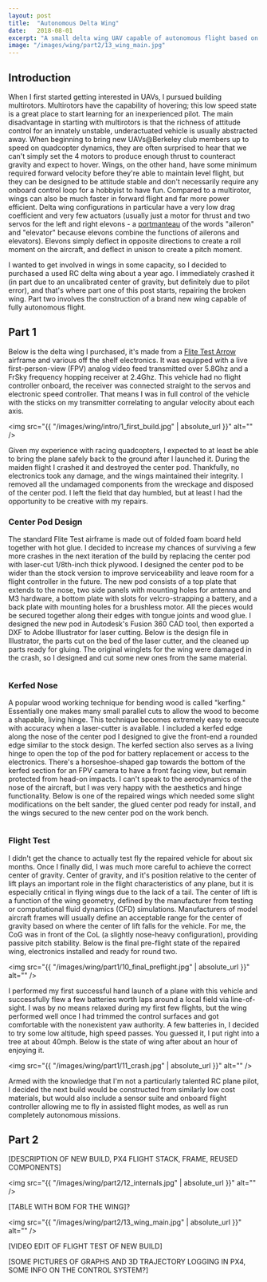 ```yaml
---
layout: post
title:  "Autonomous Delta Wing"
date:   2018-08-01
excerpt: "A small delta wing UAV capable of autonomous flight based on the PX4 flight stack."
image: "/images/wing/part2/13_wing_main.jpg"
---
```


## Introduction

When I first started getting interested in UAVs, I pursued building multirotors. Multirotors have the capability of hovering; this low speed state is a great place to start learning for an inexperienced pilot. The main disadvantage in starting with multirotors is that the richness of attitude control for an innately unstable, underactuated vehicle is usually abstracted away. When beginning to bring new UAVs@Berkeley club members up to speed on quadcopter dynamics, they are often surprised to hear that we can't simply set the 4 motors to produce enough thrust to counteract gravity and expect to hover. Wings, on the other hand, have some minimum required forward velocity before they're able to maintain level flight, but they can be designed to be attitude stable and don't necessarily require any onboard control loop for a hobbyist to have fun. Compared to a multirotor, wings can also be much faster in forward flight and far more power efficient. Delta wing configurations in particular have a very low drag coefficient and very few actuators (usually just a motor for thrust and two servos for the left and right elevons - a [portmanteau](https://en.wikipedia.org/wiki/Portmanteau) of the words "aileron" and "elevator" because elevons combine the functions of ailerons and elevators). Elevons simply deflect in opposite directions to create a roll moment on the aircraft, and deflect in unison to create a pitch moment.

I wanted to get involved in wings in some capacity, so I decided to purchased a used RC delta wing about a year ago. I immediately crashed it (in part due to an uncalibrated center of gravity, but definitely due to pilot error), and that's where part one of this post starts, repairing the broken wing. Part two involves the construction of a brand new wing capable of fully autonomous flight.

## Part 1

Below is the delta wing I purchased, it's made from a [Flite Test Arrow](https://www.flitetest.com/articles/ft-mighty-mini-arrow-build) airframe and various off the shelf electronics. It was equipped with a live first-person-view (FPV) analog video feed transmitted over 5.8Ghz and a FrSky frequency hopping receiver at 2.4Ghz. This vehicle had no flight controller onboard, the receiver was connected straight to the servos and electronic speed controller. That means I was in full control of the vehicle with the sticks on my transmitter correlating to angular velocity about each axis. 

<span class="image main"><img src="{{ "/images/wing/intro/1_first_build.jpg" | absolute_url }}" alt="" /></span>

Given my experience with racing quadcopters, I expected to at least be able to bring the plane safely back to the ground after I launched it. During the maiden flight I crashed it and destroyed the center pod. Thankfully, no electronics took any damage, and the wings maintained their integrity. I removed all the undamaged components from the wreckage and disposed of the center pod. I left the field that day humbled, but at least I had the opportunity to be creative with my repairs.

### Center Pod Design

The standard Flite Test airframe is made out of folded foam board held together with hot glue. I decided to increase my chances of surviving a few more crashes in the next iteration of the build by replacing the center pod with laser-cut 1/8th-inch thick plywood. I designed the center pod to be wider than the stock version to improve serviceability and leave room for a flight controller in the future. The new pod consists of a top plate that extends to the nose, two side panels with mounting holes for antenna and M3 hardware, a bottom plate with slots for velcro-strapping a battery, and a back plate with mounting holes for a brushless motor. All the pieces would be secured together along their edges with tongue joints and wood glue. I designed the new pod in Autodesk's Fusion 360 CAD tool, then exported a DXF to Adobe Illustrator for laser cutting. Below is the design file in Illustrator, the parts cut on the bed of the laser cutter, and the cleaned up parts ready for gluing. The original winglets for the wing were damaged in the crash, so I designed and cut some new ones from the same material.

<div class="box alt">
	<div class="row 50% uniform">
		<div class="4u">
			<span class="image fit"><img src="{{ "/images/wing/part1/2_illustrator.png" | absolute_url }}" alt="" /></span>
		</div>
		<div class="4u">
			<span class="image fit"><img src="{{ "/images/wing/part1/3_laser.jpg" | absolute_url }}" alt="" /></span>
		</div>
		<div class="4u$">
			<span class="image fit"><img src="{{ "/images/wing/part1/4_components.jpg" | absolute_url }}" alt="" /></span>
		</div>
	</div>
</div>

### Kerfed Nose

A popular wood working technique for bending wood is called "kerfing." Essentially one makes many small parallel cuts to allow the wood to become a shapable, living hinge. This technique becomes extremely easy to execute with accuracy when a laser-cutter is available. I included a kerfed edge along the nose of the center pod I designed to give the front-end a rounded edge similar to the stock design. The kerfed section also serves as a living hinge to open the top of the pod for battery replacement or access to the electronics. There's a horseshoe-shaped gap towards the bottom of the kerfed section for an FPV camera to have a front facing view, but remain protected from head-on impacts. I can't speak to the aerodynamics of the nose of the aircraft, but I was very happy with the aesthetics and hinge functionality. Below is one of the repaired wings which needed some slight modifications on the belt sander, the glued center pod ready for install, and the wings secured to the new center pod on the work bench.

<div class="box alt">
	<div class="row 50% uniform">
		<div class="4u">
			<span class="image fit"><img src="{{ "/images/wing/part1/5_sanding.jpg" | absolute_url }}" alt="" /></span>
		</div>
		<div class="4u">
			<span class="image fit"><img src="{{ "/images/wing/part1/6_glued.jpg" | absolute_url }}" alt="" /></span>
		</div>
		<div class="4u$">
			<span class="image fit"><img src="{{ "/images/wing/part1/7_install.jpg" | absolute_url }}" alt="" /></span>
		</div>
	</div>
</div>

### Flight Test

I didn't get the chance to actually test fly the repaired vehicle for about six months. Once I finally did, I was much more careful to achieve the correct center of gravity. Center of gravity, and it's position relative to the center of lift plays an important role in the flight characteristics of any plane, but it is especially critical in flying wings due to the lack of a tail. The center of lift is a function of the wing geometry, defined by the manufacturer from testing or computational fluid dynamics (CFD) simulations. Manufacturers of model aircraft frames will usually define an acceptable range for the center of gravity based on where the center of lift falls for the vehicle. For me, the CoG was in front of the CoL (a slightly nose-heavy configuration), providing passive pitch stability. Below is the final pre-flight state of the repaired wing, electronics installed and ready for round two.

<span class="image main"><img src="{{ "/images/wing/part1/10_final_preflight.jpg" | absolute_url }}" alt="" /></span>

I performed my first successful hand launch of a plane with this vehicle and successfully flew a few batteries worth laps around a local field via line-of-sight. I was by no means relaxed during my first few flights, but the wing performed well once I had trimmed the control surfaces and got comfortable with the nonexistent yaw authority. A few batteries in, I decided to try some low altitude, high speed passes. You guessed it, I put right into a tree at about 40mph. Below is the state of wing after about an hour of enjoying it. 

<span class="image main"><img src="{{ "/images/wing/part1/11_crash.jpg" | absolute_url }}" alt="" /></span>

Armed with the knowledge that I'm not a particularly talented RC plane pilot, I decided the next build would be constructed from similarly low cost materials, but would also include a sensor suite and onboard flight controller allowing me to fly in assisted flight modes, as well as run completely autonomous missions.

## Part 2

[DESCRIPTION OF NEW BUILD, PX4 FLIGHT STACK, FRAME, REUSED COMPONENTS]

<span class="image main"><img src="{{ "/images/wing/part2/12_internals.jpg" | absolute_url }}" alt="" /></span>

[TABLE WITH BOM FOR THE WING]?

<span class="image main"><img src="{{ "/images/wing/part2/13_wing_main.jpg" | absolute_url }}" alt="" /></span>

[VIDEO EDIT OF FLIGHT TEST OF NEW BUILD]

[SOME PICTURES OF GRAPHS AND 3D TRAJECTORY LOGGING IN PX4, SOME INFO ON THE CONTROL SYSTEM?]





